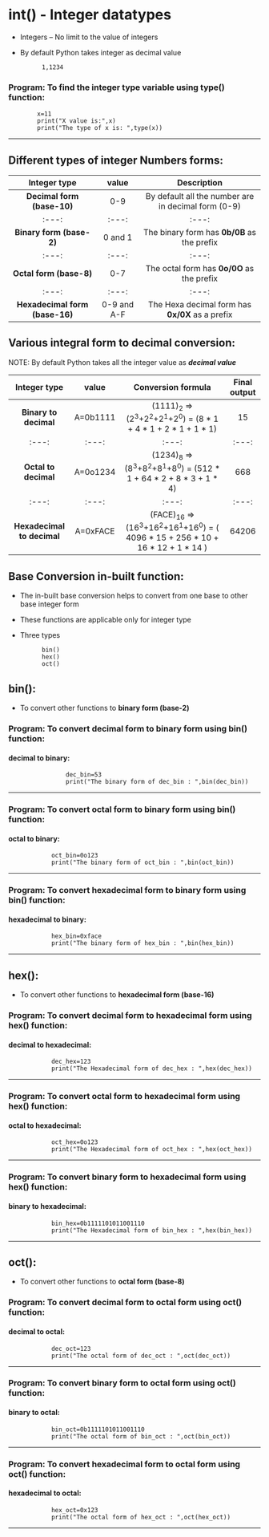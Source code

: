 # int() - Integer datatypes

- Integers – No limit to the value of integers
- By default Python takes integer as decimal value
                
            1,1234

### Program: To find the integer type variable using type() function:

            x=11 
            print("X value is:",x)   
            print("The type of x is: ",type(x))
-----------------------------------------------------------------

## Different types of integer Numbers forms:
 
| Integer type | value    | Description  |
| :---:   | :---: | :---: |
| **Decimal form (base-10)** | 0-9   | By default all the number are in decimal form (0-9) |
| :---:   | :---: | :---: |
| **Binary form (base-2)** | 0 and 1   | The binary form has **0b/0B** as the prefix |
| :---:   | :---: | :---: |
| **Octal form (base-8)** | 0-7   | The octal form has **0o/0O** as the prefix | 
| :---:   | :---: | :---: |
| **Hexadecimal form (base-16)** | 0-9 and A-F   | The Hexa decimal form has  **0x/0X** as a prefix | 

## Various integral form to decimal conversion:

NOTE: By default Python takes all the integer value as ***decimal value***

| Integer type | value    | Conversion formula    | Final output|
| :---:   | :---: | :---: | :---: |
| **Binary to decimal** | A=0b1111   | (1111)<sub>2</sub> => (2<sup>3</sup>+2<sup>2</sup>+2<sup>1</sup>+2<sup>0</sup>) = (8 * 1 + 4 * 1 + 2 * 1 + 1 * 1)   | 15 |
| :---:   | :---: | :---: | :---: |
| **Octal to decimal** | A=0o1234   | (1234)<sub>8</sub> => (8<sup>3</sup>+8<sup>2</sup>+8<sup>1</sup>+8<sup>0</sup>) = (512 * 1 + 64 * 2 + 8 * 3 + 1 * 4)   | 668 |
| :---:   | :---: | :---: | :---: |
| **Hexadecimal to decimal** | A=0xFACE | (FACE)<sub>16</sub> => (16<sup>3</sup>+16<sup>2</sup>+16<sup>1</sup>+16<sup>0</sup>) = ( 4096 * 15 + 256 * 10 + 16 * 12 + 1 * 14 )| 64206 | 

## Base Conversion in-built function:

- The in-built base conversion helps to convert from one base to other base integer form
- These functions are applicable only for integer type
- Three types

            bin()
            hex()
            oct()

## bin():

- To convert other functions to **binary form (base-2)**

### Program: To convert decimal form to binary form using bin() function:

#### decimal to binary:

                    dec_bin=53
                    print("The binary form of dec_bin : ",bin(dec_bin))
----------------------------------------------------------------------------------

### Program: To convert octal form to binary form using bin() function:

#### octal to binary:

                oct_bin=0o123
                print("The binary form of oct_bin : ",bin(oct_bin))
-------------------------------------------------------------------

### Program: To convert hexadecimal form to binary form using bin() function:

#### hexadecimal to binary:

                hex_bin=0xface
                print("The binary form of hex_bin : ",bin(hex_bin))
--------------------------------------------------------------------------

## hex():

- To convert other functions to **hexadecimal form (base-16)**

### Program: To convert decimal form to hexadecimal form using hex() function:

#### decimal to hexadecimal:

                dec_hex=123
                print("The Hexadecimal form of dec_hex : ",hex(dec_hex))
--------------------------------------------------------------------------

### Program: To convert octal form to hexadecimal form using hex() function:

#### octal to hexadecimal:

                oct_hex=0o123
                print("The Hexadecimal form of oct_hex : ",hex(oct_hex))
-------------------------------------------------------------------

### Program: To convert binary form to hexadecimal form using hex() function:

#### binary to hexadecimal:

                bin_hex=0b1111101011001110
                print("The Hexadecimal form of bin_hex : ",hex(bin_hex))
--------------------------------------------------------------------------

## oct(): 

- To convert other functions to **octal form (base-8)**
 
### Program: To convert decimal form to octal form using oct() function:

#### decimal to octal:

                dec_oct=123
                print("The octal form of dec_oct : ",oct(dec_oct))
---------------------------------------------------------------------------------

### Program: To convert binary form to octal form using oct() function:

#### binary to octal:

                bin_oct=0b1111101011001110
                print("The octal form of bin_oct : ",oct(bin_oct))
-----------------------------------------------------------------------------

### Program: To convert hexadecimal form to octal form using oct() function:

#### hexadecimal to octal:

                hex_oct=0x123
                print("The octal form of hex_oct : ",oct(hex_oct))
--------------------------------------------------------------------------


 

 


 

 

  




